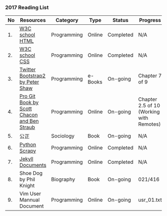 ### 2017 Reading List
No | Resources | Category | Type | Status | Progress
--- | --- | --- | --- | --- | ---
1. | [W3C school HTML](http://www.w3school.com.cn/html/index.asp) | Programming | Online | Completed | N/A
2. | [W3C school CSS](http://www.w3school.com.cn/css/index.asp) | Programming | Online | Completed | N/A
3. | [Twitter Bootstrap2 by Peter Shaw](http://getbootstrap.com/2.3.2/assets/bootstrap.zip) | Programming | e-Books | On-going | Chapter 7 of 9
4. | [Pro Git Book by Scott Chacon and Ben Straub](https://git-scm.com/book/en/v2) | Programming | Online | On-going | Chapter 2.5 of 10 (Working with Remotes)
5. | 公正 | Sociology | Book | On-going | N/A
6. | [Python Scrapy](https://doc.scrapy.org/en/1.3/) | Programming | Online | Completed | N/A
7. | [Jekyll Documents](http://jekyll.com.cn/docs/home/) | Programming | Online | Completed | N/A
8. | Shoe Dog by Phil Knight | Biography | Book | On-going | 021/416
9. | Vim User Mannual Document | Programming | Online | On-going | usr_01.txt
